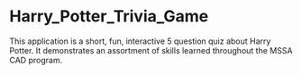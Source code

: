 # Harry_Potter_Trivia_Game
 This application is a short, fun, interactive 5 question quiz about Harry Potter. It demonstrates an assortment of skills learned throughout the MSSA CAD program.

